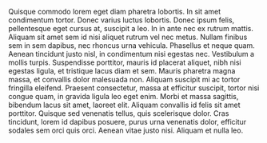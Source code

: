 Quisque commodo lorem eget diam pharetra lobortis. In sit amet condimentum tortor. Donec varius luctus 
lobortis. Donec ipsum felis, pellentesque eget cursus at, suscipit a leo. In in ante nec ex rutrum 
mattis. Aliquam sit amet sem id nisi aliquet rutrum vel nec metus. Nullam finibus sem in sem dapibus, nec 
rhoncus urna vehicula. Phasellus et neque quam. Aenean tincidunt justo nisl, in condimentum nisi egestas
 nec. Vestibulum a mollis turpis. Suspendisse porttitor, mauris id placerat aliquet, nibh nisi egestas 
ligula, et tristique lacus diam et sem. Mauris pharetra magna massa, et convallis dolor malesuada non.
 Aliquam suscipit mi ac tortor fringilla eleifend. Praesent consectetur, massa at efficitur suscipit, 
tortor nisi congue quam, in gravida ligula leo eget enim. Morbi et massa sagittis, bibendum lacus sit 
amet, laoreet elit. Aliquam convallis id felis sit amet porttitor. Quisque sed venenatis tellus, quis 
scelerisque dolor. Cras tincidunt, lorem id dapibus posuere, purus urna venenatis dolor, efficitur 
sodales sem orci quis orci. Aenean vitae justo nisi. Aliquam et nulla leo.  